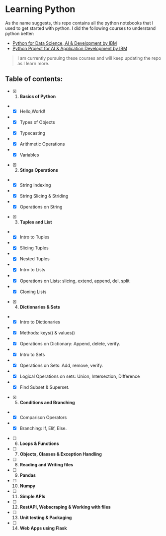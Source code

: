 # Learning Python
As the name suggests, this repo contains all the python notebooks that I used to get started with python. I did the following courses to understand python better:
- [Python for Data Science, AI & Development by IBM](https://www.coursera.org/learn/python-for-applied-data-science-ai)
- [Python Project for AI & Application Development by IBM](https://www.coursera.org/learn/python-project-for-ai-application-development)
> I am currently pursuing these courses and will keep updating the repo as I learn more.

## Table of contents:
- [x] 1. **Basics of Python**
- - [x] Hello,World!
- - [x] Types of Objects
- - [x] Typecasting
- - [x] Arithmetic Operations
- - [x] Variables
- [x] 2. **Stings Operations**
- - [x] String Indexing
- - [x] String Slicing & Striding
- - [x] Operations on String
- [x] 3. **Tuples and List**
- - [x] Intro to Tuples
- - [x] Slicing Tuples
- - [x] Nested Tuples
- - [x] Intro to Lists
- - [x] Operations on Lists: slicing, extend, append, del, split
- - [x] Cloning Lists
- [x] 4. **Dictionaries & Sets**
- - [x] Intro to Dictionaries
- - [x] Methods: keys() & values()
- - [x] Operations on Dictionary: Append, delete, verify.
- - [x] Intro to Sets
- - [x] Operations on Sets: Add, remove, verify.
- - [x] Logical Operations on sets: Union, Intersection, Difference
- - [x] Find Subset & Superset.
- [x] 5. **Conditions and Branching**
- - [x] Comparison Operators
- - [x] Branching: If, Elif, Else.
- [ ] 6. **Loops & Functions**
- [ ] 7. **Objects, Classes & Exception Handling**
- [ ] 8. **Reading and Writing files**
- [ ] 9. **Pandas**
- [ ] 10. **Numpy**
- [ ] 11. **Simple APIs**
- [ ] 12. **RestAPI, Webscraping & Working with files**
- [ ] 13. **Unit testing & Packaging**
- [ ] 14. **Web Apps using Flask**
